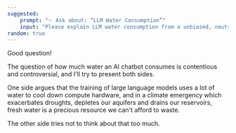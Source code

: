 ```yaml
---
suggested:
    prompt: "✨ Ask about: “LLM Water Consumption”"
    input: "Please explain LLM water consumption from a unbiased, neutral perspective."
random: true
---
```


Good question!

The question of how much water an AI chatbot consumes is contentious and controversial, and I'll try to present both sides.

One side argues that the training of large language models uses a lot of water to cool down compute hardware, and in a climate emergency which exacerbates droughts, depletes our aquifers and drains our reservoirs, fresh water is a precious resource we can't afford to waste.

The other side tries not to think about that too much.